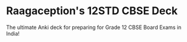 # Raagaception's 12STD CBSE Deck
The ultimate Anki deck for preparing for Grade 12 CBSE Board Exams in India!
